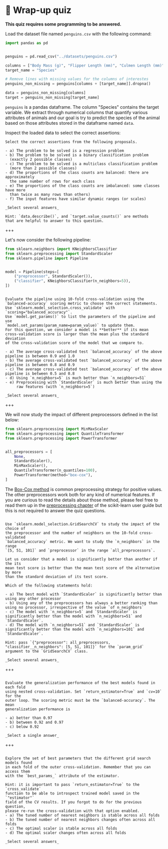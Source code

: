 # 🏁 Wrap-up quiz

**This quiz requires some programming to be answered.**

Load the dataset file named `penguins.csv` with the following command:

```python
import pandas as pd


penguins = pd.read_csv("../datasets/penguins.csv")

columns = ["Body Mass (g)", "Flipper Length (mm)", "Culmen Length (mm)"]
target_name = "Species"

# Remove lines with missing values for the columns of interestes
penguins_non_missing = penguins[columns + [target_name]].dropna()

data = penguins_non_missing[columns]
target = penguins_non_missing[target_name]
```

`penguins` is a pandas dataframe. The column "Species" contains the target
variable. We extract through numerical columns that quantify various attributes
of animals and our goal is try to predict the species of the animal based on
those attributes stored in the dataframe named `data`.

Inspect the loaded data to select the correct assertions:

```{admonition} Question
Select the correct assertions from the following proposals.

- a) The problem to be solved is a regression problem
- b) The problem to be solved is a binary classification problem
  (exactly 2 possible classes)
- c) The problem to be solved is a multiclass classification problem
  (more than 2 possible classes)
- d) The proportions of the class counts are balanced: there are approximately
  the same number of rows for each class
- e) The proportions of the class counts are imbalanced: some classes have more
  than twice as many rows than others)
- f) The input features have similar dynamic ranges (or scales)

_Select several answers_

Hint: `data.describe()`, and `target.value_counts()` are methods
that are helpful to answer to this question.
```

+++

Let's now consider the following pipeline:

```python
from sklearn.neighbors import KNeighborsClassifier
from sklearn.preprocessing import StandardScaler
from sklearn.pipeline import Pipeline


model = Pipeline(steps=[
    ("preprocessor", StandardScaler()),
    ("classifier", KNeighborsClassifier(n_neighbors=5)),
])
```

```{admonition} Question

Evaluate the pipeline using 10-fold cross-validation using the
`balanced-accuracy` scoring metric to choose the correct statements.
Use `sklearn.model_selection.cross_validate` with
`scoring="balanced_accuracy"`.
Use `model.get_params()` to list the parameters of the pipeline and use
`model.set_params(param_name=param_value)` to update them.
For this question, we consider a model is **better** if its mean
cross-validation score is larger than the mean plus the standard deviation
of the cross-validation score of the model that we compare to.

- a) The average cross-validated test `balanced_accuracy` of the above pipeline is between 0.9 and 1.0
- b) The average cross-validated test `balanced_accuracy` of the above pipeline is between 0.8 and 0.9
- c) The average cross-validated test `balanced_accuracy` of the above pipeline is between 0.5 and 0.8
- d) Using `n_neighbors=5` is much better than `n_neighbors=51`
- e) Preprocessing with `StandardScaler` is much better than using the
     raw features (with `n_neighbors=5`)

_Select several answers_
```

+++

We will now study the impact of different preprocessors defined in the list below:

```python
from sklearn.preprocessing import MinMaxScaler
from sklearn.preprocessing import QuantileTransformer
from sklearn.preprocessing import PowerTransformer


all_preprocessors = [
    None,
    StandardScaler(),
    MinMaxScaler(),
    QuantileTransformer(n_quantiles=100),
    PowerTransformer(method="box-cox"),
]
```

The [Box-Cox
method](https://en.wikipedia.org/wiki/Power_transform#Box%E2%80%93Cox_transformation)
is common preprocessing strategy for positive values. The other preprocessors
work both for any kind of numerical features. If you are curious to read the
details about those method, please feel free to read them up in the
[preprocessing
chapter](https://scikit-learn.org/stable/modules/preprocessing.html) of the
scikit-learn user guide but this is not required to answer the quiz questions.

```{admonition} Question

Use `sklearn.model_selection.GridSearchCV` to study the impact of the choice of
the preprocessor and the number of neighbors on the 10-fold cross-validated
`balanced_accuracy` metric. We want to study the `n_neighbors` in the range
`[5, 51, 101]` and `preprocessor` in the range `all_preprocessors`.

Let us consider that a model is significantly better than another if the its
mean test score is better than the mean test score of the alternative by more
than the standard deviation of its test score.

Which of the following statements hold:

- a) The best model with `StandardScaler` is significantly better than using any other processor
- b) Using any of the preprocessors has always a better ranking than using no processor, irrespective of the value `of n_neighbors`
- c) The model with `n_neighbors=5` and `StandardScaler` is significantly better than the model with `n_neighbors=51` and `StandardScaler`.
- d) The model with `n_neighbors=51` and `StandardScaler` is significantly better than the model with `n_neighbors=101` and `StandardScaler`.

Hint: pass `{"preprocessor": all_preprocessors, "classifier__n_neighbors": [5, 51, 101]}` for the `param_grid` argument to the `GridSearchCV` class.

_Select several answers_
```

+++

```{admonition} Question

Evaluate the generalization performance of the best models found in each fold
using nested cross-validation. Set `return_estimator=True` and `cv=10` for the
outer loop. The scoring metric must be the `balanced-accuracy`. The mean
generalization performance is

- a) better than 0.97
- b) between 0.92 and 0.97
- c) below 0.92

_Select a single answer_
```

+++

```{admonition} Question

Explore the set of best parameters that the different grid search models found
in each fold of the outer cross-validation. Remember that you can access them
with the `best_params_` attribute of the estimator.

Hint: it is important to pass `return_estimator=True` to the `cross_validate`
function to be able to introspect trained model saved in the `"estimator"`
field of the CV results. If you forgot to do for the previous question,
please re-run the cross-validation with that option enabled.
- a) The tuned number of nearest neighbors is stable across all folds
- b) The tuned number of nearest neighbors changes often across all folds
- c) The optimal scaler is stable across all folds
- d) The optimal scaler changes often across all folds

_Select several answers_
```
